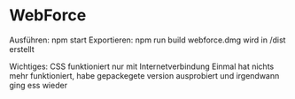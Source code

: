 # WebForce


Ausführen: npm start
Exportieren: npm run build
webforce.dmg wird in /dist erstellt

Wichtiges:
CSS funktioniert nur mit Internetverbindung
Einmal hat nichts mehr funktioniert, habe gepackegete version ausprobiert und irgendwann ging ess wieder